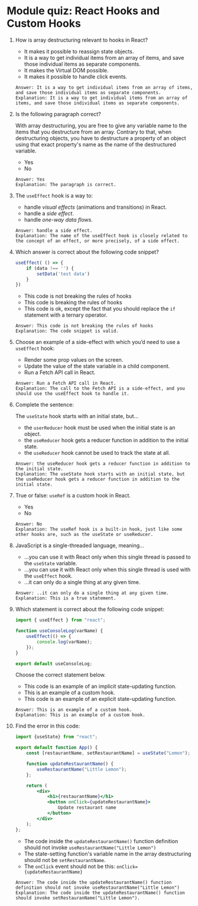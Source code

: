# Module quiz: React Hooks and Custom Hooks

1. How is array destructuring relevant to hooks in React?
    - It makes it possible to reassign state objects. 
    - It is a way to get individual items from an array of items, and save those individual items as separate components. 
    - It makes the Virtual DOM possible. 
    - It makes it possible to handle click events. 
    ```
    Answer: It is a way to get individual items from an array of items, and save those individual items as separate components. 
    Explanation: It is a way to get individual items from an array of items, and save those individual items as separate components.
    ```

2. Is the following paragraph correct?

    With array destructuring, you are free to give any variable name to the items that you destructure from an array. Contrary to that, when destructuring objects, you have to destructure a property of an object using that exact property's name as the name of the destructured variable.
    - Yes 
    - No 
    ```
    Answer: Yes 
    Explanation: The paragraph is correct.
    ```

3. The `useEffect` hook is a way to:
    - handle _visual effects_ (animations and transitions) in React.
    - handle a _side effect_. 
    - handle _one-way data flows_.
    ```
    Answer: handle a side effect. 
    Explanation: The name of the useEffect hook is closely related to the concept of an effect, or more precisely, of a side effect.
    ```

4. Which answer is correct about the following code snippet?
    ```jsx
    useEffect( () => {
        if (data !== '') {
            setData('test data')
        }
    })
    ```
    - This code is not breaking the rules of hooks 
    - This code is breaking the rules of hooks 
    - This code is ok, except the fact that you should replace the `if` statement with a ternary operator.
    ```
    Answer: This code is not breaking the rules of hooks
    Explanation: The code snippet is valid.
    ```

5. Choose an example of a side-effect with which you’d need to use a `useEffect` hook:
    - Render some prop values on the screen. 
    - Update the value of the state variable in a child component. 
    - Run a Fetch API call in React. 
    ```
    Answer: Run a Fetch API call in React. 
    Explanation: The call to the Fetch API is a side-effect, and you should use the useEffect hook to handle it.
    ```

6. Complete the sentence:

    The `useState` hook starts with an initial state, but...
    - the `userReducer` hook must be used when the initial state is an object. 
    - the `useReducer` hook gets a reducer function in addition to the initial state. 
    - the `useReducer` hook cannot be used to track the state at all. 
    ```
    Answer: the useReducer hook gets a reducer function in addition to the initial state. 
    Explanation: The useState hook starts with an initial state, but the useReducer hook gets a reducer function in addition to the initial state.
    ```

7. True or false: `useRef` is a custom hook in React.
    - Yes
    - No 
    ```
    Answer: No
    Explanation: The useRef hook is a built-in hook, just like some other hooks are, such as the useState or useReducer.
    ```

8. JavaScript is a single-threaded language, meaning...
    - ...you can use it with React only when this single thread is passed to the `useState` variable. 
    - ...you can use it with React only when this single thread is used with the `useEffect` hook. 
    - ...it can only do a single thing at any given time. 
    ```
    Answer: ..it can only do a single thing at any given time.
    Explanation: This is a true statement.
    ```

9. Which statement is correct about the following code snippet:
    ```jsx
    import { useEffect } from "react";

    function useConsoleLog(varName) {
        useEffect(() => {
            console.log(varName);
        });
    }

    export default useConsoleLog;
    ```
    Choose the correct statement below.
    - This code is an example of an implicit state-updating function. 
    - This is an example of a custom hook. 
    - This code is an example of an explicit state-updating function.
    ```
    Answer: This is an example of a custom hook.
    Explanation: This is an example of a custom hook.
    ```

10. Find the error in this code:
    ```jsx
    import {useState} from "react";

    export default function App() {
        const [restaurantName, setRestaurantName] = useState("Lemon");

        function updateRestaurantName() {
            useRestaurantName("Little Lemon");
        };

        return (
            <div>
                <h1>{restaurantName}</h1>
                <button onClick={updateRestaurantName}>
                    Update restaurant name
                </button>
            </div>
        );
    };
    ```
    - The code inside the `updateRestaurantName()` function definition should not invoke `useRestaurantName("Little Lemon")` 
    - The state-setting function's variable name in the array destructuring should not be `setRestaurantName`. 
    - The `onClick` event should not be this: `onClick={updateRestaurantName}`
    ```
    Answer: The code inside the updateRestaurantName() function definition should not invoke useRestaurantName("Little Lemon") 
    Explanation: The code inside the updateRestaurantName() function should invoke setRestauranName("Little Lemon").
    ```